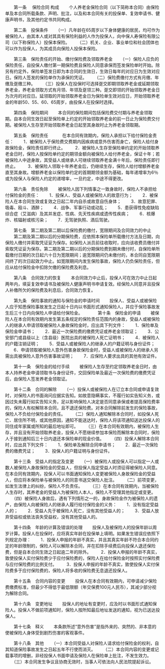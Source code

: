 
 


　　第一条　
保险合同
构成
　　个人养老金保险合同（以下简称本合同）由保险单及本合同所载条款、声明、批注，以及和本合同有关的投保单、复效申请书、健康声明书，及其他约定书共同构成。


　　第二条　投保条件
　　（一）凡年龄在65周岁以下身体健康的居民，均可作为被保险人，由其本人或对其具有保险利益的人作为投保人，向中保人寿保险有限公司（以下称保险人）投保本保险。
　　（二）机关、企业、事业单位和社会团体也可以作为投保人，为其成员向保险人投保本保险。


　　第三条　保险责任的开始、缴付保险费及领取养老金
　　（一）保险人应负的保险责任，自投保人缴付第一期保险费且保险人同意承保而签发保险单时开始。除另有约定外，保险单签发日即为本合同的生效日，生效日每年的对应日为生效对应日。保险人签发的保险单作为承保的凭证。
　　（二）保险费缴付方式有月缴、年缴及趸缴三种。
　　（三）投保人在投保时可选择趸交即期领取养老金或延期领取养老金，养老金领取方式有月领、年领及趸领三种。趸交即领的开始领取养老金日为次月的对应日。延领取的开始领取养老金日为保险单生效对应日，开始领取养老金的年龄50、55、60、65周岁，由投保人在投保时选择。


　　第四条　保险期间
　　本合同的保险期间包括保险费交付期与养老金领取期。自本合同生效日起至保险单上约定的开始领取养老金的前一日止为保险费交付期。被保险人生存至开始领取养老金日起至其身故时止为养老金领取期。


　　第五条　保险责任　
　　在本合同有效期内，保险人承担以下给付保险金责任：
　　1．被保险人于保险费交费期内因疾病或意外伤害而身亡，保险人给付身故保险金，保险责任即行终止。
　　2．被保险人生存至保险单约定的开始领取养老金日时，保险人按保险单约定的期领金额向被保险人给付养老金，保证十年；若被保险人中途身故，其受益人或继承人可继续领取养老金满十年后，保险责任即行终止。
　　3．被保险人领取十年养老金后，仍继续生存，保险人给付增额养老金直至其身故。增额养老金以保险单约定的首期期领金额为基础，每年递增率为6％或为投保人与保险人约定的递增率，一旦约定，中途不得更改。


　　第六条　责任免除 
　　被保险人因下列情事之一致身故时，保险人不承担给付保险金的责任：
　　1．投保人、受益人或被保险人的故意行为；
　　2．被保险人在本合同生效或复效之日起二年内自杀或故意自伤身体；
　　3．故意犯罪、吸毒、殴斗、酒醉；
　　4．战争、军事行动或动乱；
　　5．患获得性免疫缺陷综合症（艾滋病）及其并发症、性病、先天性疾病或遗传性疾病；
　　6．核爆炸、核辐射或核污染；
　　7．无驾驶执照、酒后驾驶。


　　第七条　第二期及第二期以后保险费的缴付，宽限期间及合同效力的中止
　　第二期及第二期以后的分期保险费，应依照本保险单所载缴付方法及日期，向保险人缴付并索取凭证妥为保存。如保险人派员前往收取时，应向该收费员缴付并索取凭证妥为保存。第二期及第二期以后的分期保险费到期未缴付时，自保险单所载缴付日期的次日起六十日为宽限期间；逾宽限期间仍未缴付的，本合同自宽限期间终了的次日起效力中止。如宽限期间内发生保险事故，保险人仍负保险责任，但应从给付保险金中扣除欠缴的保险费及利息。


　　第八条　合同效力的恢复
　　本合同效力中止后，投保人可在效力中止日起两年内，填妥复效申请书及被保险人健康声明书申请复效。经保险人同意并且投保人补缴所欠的保险费及利息后，合同效力恢复。


　　第九条　保险事故的通知与保险金的申请时间
　　投保人、受益人或被保险人应于知悉保险事故发生之日起十日内以书面形式通知保险人，并应于保险事故发生后三十日内向保险人申请给付保险金。
　
　　第十条　保险金的申请
　　被保险人在本合同有效期内发生第五条规定的保险责任范围内的身故，受益人或被保险人的继承人申请领取被保险人身故保险金时，应出具下列文件：
　　1．保险单及保险金申请书；
　　2．最近一次保险费的缴费凭证或养老金领取证；
　　3．公安部门或县级以上（含县级）医院出具的被保险人死亡证明书；
　　4．被保险人的户籍注销证明；
　　5．受益人或被保险人的继承人的户籍证明与身份证件；
　　6．申请领取被保险人意外伤害身故保险金时，受益人或被保险人的继承人另需出具被保险人意外伤害事故证明；
　　7．应保险人要求出具的其他有效证件。


　　第十一条　保险金的给付手续
　　被保险人生存至约定领取养老金日时，由本人持养老金申请领取书与身份证件，交回保险单及最近一次保险费的缴费凭证后，由保险人签发养老金领取证。


　　第十二条　合同的解除
　　（一）投保人或被保险人在订立本合同或申请复效时，对保险人的书面询问应据实告知。如故意隐瞒事实，不履行如实告知义务，或因过失未履行如实告知义务，足以影响保险人决定是否同意承保或者提高保险费率的，保险人有权解除本合同，且不退还保险费。对本合同解除前发生的保险事故，保险人不负给付保险金的责任。
　　（二）保险人通知解除本合同时，如投保人死亡、居住所不明，或其他原因，通知不能送达时，保险人将该项通知送达投保人的同住成年家属或所知的最后地址即可。
　　（三）在本合同有效期内，被保险人生存，并且没有开始领取养老金，投保人不愿继续参加本保险而解除本合同时，保险人于接到通知后三十日内退还本保险单的现金价值。
　　（四）投保人解除本合同时，应出具下列文件：
　　1．保险单及解除合同申请书；
　　2．最近一次保险费的缴费凭证；
　　3．投保人的户籍证明与身份证件。


　　第十三条　受益人的指定及变更
　　（一）被保险人或投保人可以指定一人或数人被保险人身故保险金的受益人，但投保人指定受益人时须征得被保险人同意。在本合同有效期内，投保人可以书面通知保险人变更被保险人身故保险金的受益人，但应将本保险单与被保险人的同意书送交保险人批注。
　　（二）前项变更，如发生法律上的纠纷，保险人不负责任。
　　（三）在本合同有效期内，当被保险人生存时，其养老金的受益人为被保险人本人，保险人不受理其他指定或变更。
　　（四）被保险人身故后，遇有下列情形之一的，身故保险金作为被保险人的遗产，由保险人向被保险人的继承人履行给付保险金的义务：
　　1．没有指定受益人的；
　　2．受益人先于被保险人死亡，没有其他受益人的；
　　3．受益人放弃受益权或依法丧失受益权，没有其他受益人的。


　　第十四条　年龄的计算及错误的处理
　　投保人及被保险人的投保年龄以周岁计算。投保人在投保时，应将真实年龄在投保单上填明。如果发生错误应依照下列规定办理：
　　1．投保人申报的年龄不真实，并且其真实年龄不符合本合同约定的年龄限制的，保险人可以解除本合同，并在扣除手续费后向投保人退还保险费，但是自本合同生效之日起逾二年的除外。
　　2．投保人申报的年龄不真实，致使投保人实付保险费少于应付保险费的，保险人在给付保险金时按照实付保险费与应付保险费的比例支付。
　　3．投保人申报的年龄不真实，致使投保人实付保险费多于应付保险费的，保险人将多收的保险费无息退还投保人。


　　第十五条　合同内容的变更
　　投保人在本合同有效期内，可申请减少保险费缴费标准，但最少不得低于最低限额（年交保费100元人民币），其减少部分视为解除合同。


　　第十六条　变更地址
　　投保人的地址有变更时，应及时以书面形式通知保险人。投保人不做前项通知时，保险人按所知最后地址发送的通知，视为已送达投保人。


　　第十七条　释义
　　本条款所述“意外伤害”是指外来的、突然的、非本意的使被保险人身体受到剧烈伤害的客观事件。


　　第十八条　其他
　　（一）本合同受益人对保险人请求给付保险金的权利，自其知道保险事故发生之日起五年不行使而消灭。
　　（二）本合同内容的变更或记载事项的增删，非经投保人书面申请及保险人在保险单上批注，不发生效力。
　　（三）本合同发生争议且协商无效时，当事人可依法向人民法院提起诉讼。
 


 

 
 
 
 
 
  


  
 

  


  


  
 
 
 
 

